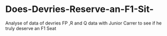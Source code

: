 # Does-Devries-Reserve-an-F1-Sit-
Analyse of data of devries FP ,R and Q data with Junior Carrer to see if he truly deserve an F1 Seat
